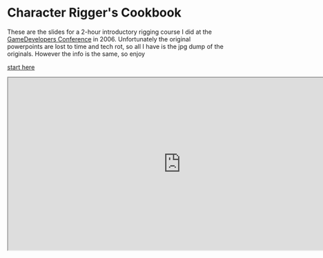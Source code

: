 Character Rigger's Cookbook
============================

These are the slides for a 2-hour introductory rigging course I did at the [GameDevelopers Conference](http://gdconf.com) in 2006.  Unfortunately the original powerpoints are lost to time and tech rot, so all I have is the jpg dump of the originals. However the info is the same, so enjoy

[start here](00.md)

<iframe src=http://brython.info/console.html width=800 height=400></iframe>
